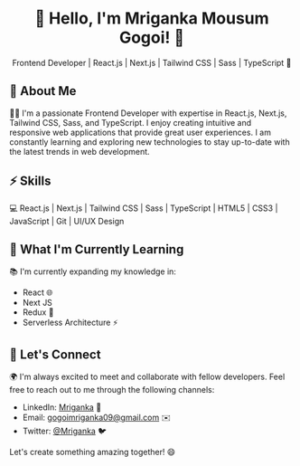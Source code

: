 <div align="center">
  <h1>👋 Hello, I'm Mriganka Mousum Gogoi! 🚀</h1>
  <p>Frontend Developer | React.js | Next.js | Tailwind CSS | Sass | TypeScript 🌈</p>

</div>

## 📖 About Me

👨‍💻 I'm a passionate Frontend Developer with expertise in React.js, Next.js, Tailwind CSS, Sass, and TypeScript. I enjoy creating intuitive and responsive web applications that provide great user experiences. I am constantly learning and exploring new technologies to stay up-to-date with the latest trends in web development.

## ⚡️ Skills

💻 React.js | Next.js | Tailwind CSS | Sass | TypeScript | HTML5 | CSS3 | JavaScript | Git | UI/UX Design

## 🌱 What I'm Currently Learning

📚 I'm currently expanding my knowledge in:

- React 🌐
- Next JS
- Redux 🔄
- Serverless Architecture ⚡️

## 🤝 Let's Connect

🌍 I'm always excited to meet and collaborate with fellow developers. Feel free to reach out to me through the following channels:

- LinkedIn: [Mriganka](https://www.linkedin.com/in/mriganka-gogoi/) 💼
- Email: gogoimriganka09@gmail.com ✉️
- Twitter: [@Mriganka](https://twitter.com/_Mriganka_) 🐦

Let's create something amazing together! 😄
